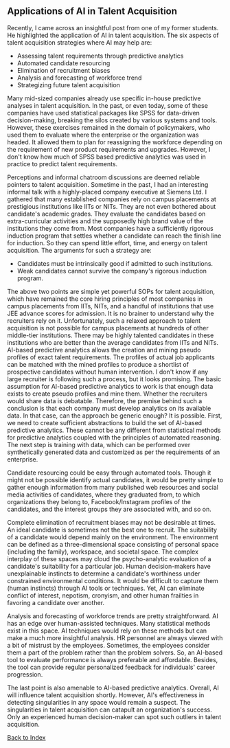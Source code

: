 ## Applications of AI in Talent Acquisition

Recently, I came across an insightful post from one of my former students. He highlighted the 
application of AI in talent acquisition. The six aspects of talent acquisition strategies 
where AI may help are:
- Assessing talent requirements through predictive analytics
- Automated candidate resourcing
- Elimination of recruitment biases
- Analysis and forecasting of workforce trend
- Strategizing future talent acquisition

Many mid-sized companies already use specific in-house predictive analyses in 
talent acquisition. In the past, or even today, some of these companies have used statistical packages
like SPSS for data-driven decision-making, breaking the silos created by various systems and tools. 
However, these exercises remained in the domain of policymakers, who used them to evaluate where
the enterprise or the organization was headed. It allowed them to plan for reassigning the workforce
depending on the requirement of new product requirements and upgrades. However, I don't know how much
of SPSS based predictive analytics was used in practice to predict talent requirements. 

Perceptions and informal chatroom discussions are deemed reliable pointers to talent acquisition. 
Sometime in the past, I had an interesting informal talk with a highly-placed company executive at 
Siemens Ltd. I gathered that many established companies rely on campus placements at prestigious 
institutions like IITs or NITs. They are not even bothered about candidate's academic grades. 
They evaluate the candidates based on extra-curricular activities and the supposedly high brand 
value of the institutions they come from. Most companies have a sufficiently rigorous induction 
program that settles whether a candidate can reach the finish line for induction. So they can 
spend little effort, time, and energy on talent acquisition. The arguments for such a strategy are:
- Candidates must be intrinsically good if admitted to such institutions.
- Weak candidates cannot survive the company's rigorous induction program.

The above two points are simple yet powerful SOPs for talent acquisition, which have remained
the core hiring principles of most companies in campus placements from IITs,  NITs, and a handful of 
institutions that use JEE advance scores for admission. It is no brainer to understand why the
recruiters rely on it. Unfortunately, such a relaxed approach to talent acquisition is not possible
for campus placements at hundreds of other middle-tier institutions. There may be highly talented 
candidates in these institutions who are better than the average candidates from IITs and NITs. 
AI-based predictive analytics allows the creation and mining pseudo profiles of exact talent 
requirements. The profiles of actual job applicants can be matched with the mined profiles to produce
a shortlist of prospective candidates without human intervention. I don't know if any large 
recruiter is following such a process, but it looks promising. The basic assumption for AI-based 
predictive analytics to work is that enough data exists to create pseudo profiles and mine them. 
Whether the recruiters would share data is debatable. Therefore, the 
premise behind such a conclusion is that each company must develop analytics on its available 
data. In that case, can the approach be generic enough? It is possible. First, we need 
to create sufficient abstractions to build the set of AI-based predictive analytics. These
cannot be any different from statistical methods for predictive analytics coupled with the principles 
of automated reasoning. The next step is training with data, which can be performed over synthetically
generated data and customized as per the requirements of an enterprise. 

Candidate resourcing could be easy through automated tools. Though it might not be possible 
identify actual candidates, it would be pretty simple to gather enough information from
many published web resources and social media activities of candidates, where they graduated from, 
to which organizations they belong to, Facebook/Instagram profiles of the candidates, and the 
interest groups they are associated with, and so on. 

Complete elimination of recruitment biases may not be desirable at times. An ideal candidate is 
sometimes not the best one to recruit. The suitability of a candidate would depend mainly on
the environment. The environment can be defined as a three-dimensional space consisting of personal 
space (including the family), workspace, and societal space. The complex interplay of 
these spaces may cloud the psycho-analytic evaluation of a candidate's suitability for a particular job.
Human decision-makers have unexplainable instincts to determine a candidate's worthiness under
constrained environmental conditions. It would be difficult to capture them (human instincts) through 
AI tools or techniques. Yet, AI can eliminate conflict of interest, nepotism, 
cronyism, and other human frailties in favoring a candidate over another.

Analysis and forecasting of workforce trends are pretty straightforward. AI has an edge over 
human-assisted techniques. Many statistical methods exist in this space. AI techniques would rely
on these methods but can make a much more insightful analysis. HR personnel are always viewed with a 
bit of mistrust by the employees. Sometimes, the employees consider them a part of the problem rather 
than the problem solvers. So, an AI-based tool to evaluate performance is always 
preferable and affordable. Besides, the tool can provide regular personalized feedback for
individuals' career progression.

The last point is also amenable to AI-based predictive analytics. Overall, AI will
influence talent acquisition shortly. However, AI's effectiveness in detecting 
singularities in any space would remain a suspect. The singularities in talent 
acquisition can catapult an organization's success. Only an experienced human decision-maker 
can spot such outliers in talent acquisition.

[Back to Index](../index.md)
